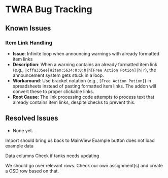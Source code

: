 # TWRA Bug Tracking

## Known Issues

### Item Link Handling
- **Issue**: Infinite loop when announcing warnings with already formatted item links
- **Description**: When a warning contains an already formatted item link (e.g., `|cffa335ee|Hitem:5634:0:0:0|h[Free Action Potion]|h|r`), the announcement system gets stuck in a loop.
- **Workaround**: Use bracket notation (e.g., `[Free Action Potion]`) in spreadsheets instead of pasting formatted item links. The addon will convert these to proper clickable links.
- **Root Cause**: The link processing code attempts to process text that already contains item links, despite checks to prevent this.

## Resolved Issues

- None yet.

Import should bring us back to MainView
Example button does not load example data

Data columns
Check if tanks needs updating


We should go over relevant rows.
Check our own assignment(s) and create a OSD row based on that.
